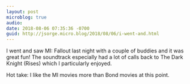 ```yaml
---
layout: post
microblog: true
audio: 
date: 2018-08-06 07:35:36 -0700
guid: http://jsorge.micro.blog/2018/08/06/i-went-and.html
---
```

I went and saw MI: Fallout last night with a couple of buddies and it was great fun! The soundtrack especially had a lot of calls back to The Dark Knight (Rises) which I particularly enjoyed.

Hot take: I like the MI movies more than Bond movies at this point.
